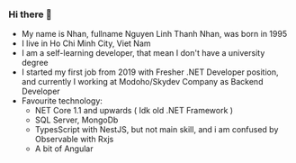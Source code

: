 ### Hi there 👋

<!--
**nhannguyen1295/nhannguyen1295** is a ✨ _special_ ✨ repository because its `README.md` (this file) appears on your GitHub profile.

Here are some ideas to get you started:

- 🔭 I’m currently working on ...
- 🌱 I’m currently learning ...
- 👯 I’m looking to collaborate on ...
- 🤔 I’m looking for help with ...
- 💬 Ask me about ...
- 📫 How to reach me: ...
- 😄 Pronouns: ...
- ⚡ Fun fact: ...
-->

- My name is Nhan, fullname Nguyen Linh Thanh Nhan, was born in 1995
- I live in Ho Chi Minh City, Viet Nam
- I am a self-learning developer, that mean I don't have a university degree
- I started my first job from 2019 with Fresher .NET Developer position, and currently I working at Modoho/Skydev Company as Backend Developer
- Favourite technology:
  + NET Core 1.1 and upwards ( Idk old .NET Framework )
  + SQL Server, MongoDb
  + TypesScript with NestJS, but not main skill, and i am confused by Observable with Rxjs
  + A bit of Angular 
